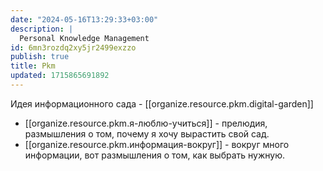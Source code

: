 ```yaml
---
date: "2024-05-16T13:29:33+03:00"
description: |
  Personal Knowledge Management
id: 6mn3rozdq2xy5jr2499exzzо
publish: true
title: Pkm
updated: 1715865691892
---
```

Идея информационного сада - [[organize.resource.pkm.digital-garden]]

- [[organize.resource.pkm.я-люблю-учиться]] - прелюдия, размышления о том, почему я хочу вырастить свой сад.
- [[organize.resource.pkm.информация-вокруг]] - вокруг много информации, вот размышления о том, как выбрать нужную.
